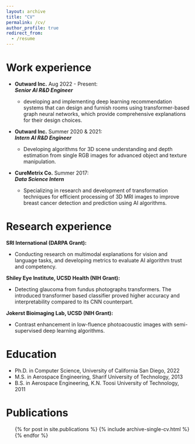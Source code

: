 ```yaml
---
layout: archive
title: "CV"
permalink: /cv/
author_profile: true
redirect_from:
  - /resume
---
```


Work experience
======
* __Outward Inc.__ Aug 2022 - Present:<br /> 
  ___Senior AI R&D Engineer___
  * developing and implementing deep learning recommendation systems that can design and furnish rooms using transformer-based graph neural networks, which provide comprehensive explanations for their design choices.

* __Outward Inc.__ Summer 2020 & 2021:<br /> 
  ___Intern AI R&D Engineer___
  * Developing algorithms for 3D scene understanding and depth estimation from single RGB images for advanced object and texture manipulation.

* __CureMetrix Co.__ Summer 2017:<br />
  ___Data Science Intern___
  * Specializing in research and development of transformation techniques for efficient processing of 3D MRI images to improve breast cancer detection and prediction using AI algorithms.

Research experience
======
__SRI International (DARPA Grant):__
 * Conducting research on multimodal explanations for vision and language tasks, and developing metrics to evaluate AI algorithm trust and competency.

__Shiley Eye Institute, UCSD Health (NIH Grant):__
 * Detecting glaucoma from fundus photographs transformers. The introduced transformer based classifier proved higher accuracy and interpretability compared to its CNN counterpart.

__Jokerst Bioimaging Lab, UCSD (NIH Grant):__
 * Contrast enhancement in low-fluence photoacoustic images with semi-supervised deep learning algorithms.

 Education
======
* Ph.D. in Computer Science, University of California San Diego, 2022
* M.S. in Aerospace Engineering, Sharif University of Technology, 2013
* B.S. in Aerospace Engineering, K.N. Toosi University of Technology, 2011

Publications
======
  <ul>{% for post in site.publications %}
    {% include archive-single-cv.html %}
  {% endfor %}</ul>
